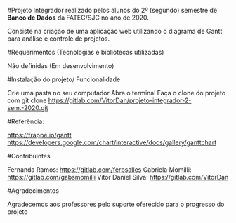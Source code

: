 #Projeto Integrador realizado pelos alunos do 2º (segundo) semestre de **Banco de Dados** da FATEC/SJC no ano de 2020.

Consiste na criação de uma aplicação web utilizando o diagrama de Gantt para análise e controle de projetos.


#Requerimentos (Tecnologias e bibliotecas utilizadas)

Não definidas (Em desenvolvimento)


#Instalação do projeto/ Funcionalidade

Crie uma pasta no seu computador
Abra o terminal
Faça o clone do projeto com git clone https://gitlab.com/VitorDan/projeto-integrador-2-sem.-2020.git


#Referência:

https://frappe.io/gantt
https://developers.google.com/chart/interactive/docs/gallery/ganttchart


#Contribuintes

Fernanda Ramos: https://gitlab.com/ferpsalles
Gabriela Momilli: https://gitlab.com/gabsmomilli
Vitor Daniel Silva: https://gitlab.com/VitorDan


#Agradecimentos

Agradecemos aos professores pelo suporte oferecido para o progresso do projeto
